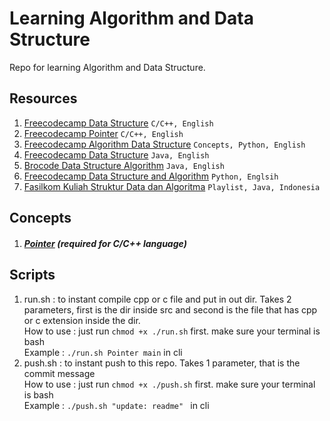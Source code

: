 # Learning Algorithm and Data Structure
Repo for learning Algorithm and Data Structure.  

## Resources
1. [Freecodecamp Data Structure](https://www.youtube.com/watch?v=B31LgI4Y4DQ) ```C/C++, English```
2. [Freecodecamp Pointer](https://www.youtube.com/watch?v=zuegQmMdy8M) ```C/C++, English```
3. [Freecodecamp Algorithm Data Structure](https://www.youtube.com/watch?v=8hly31xKli0) ```Concepts, Python, English```
4. [Freecodecamp Data Structure](https://www.youtube.com/watch?v=RBSGKlAvoiM) ```Java, English```
5. [Brocode Data Structure Algorithm](https://www.youtube.com/watch?v=CBYHwZcbD-s) ```Java, English```
6. [Freecodecamp Data Structure and Algorithm](https://www.youtube.com/watch?v=pkYVOmU3MgA) ```Python, Englsih```
7. [Fasilkom Kuliah Struktur Data dan Algoritma](https://www.youtube.com/playlist?list=PLix5cpndzAbQ6tnx-gls_uv1HAIZK3Got) ```Playlist, Java, Indonesia```

## Concepts

1. ##### [Pointer](./src/Pointer/README.md) (required for C/C++ language)

## Scripts
1. run.sh : to instant compile cpp or c file and put in out dir. Takes 2 parameters, first is the dir inside src and second is the file that has cpp or c extension inside the dir.  
How to use : just run ```chmod +x ./run.sh``` first. make sure your terminal is bash  
Example    : ```./run.sh Pointer main``` in cli
2. push.sh : to instant push to this repo. Takes 1 parameter, that is the commit message   
How to use : just run ```chmod +x ./push.sh``` first. make sure your terminal is bash   
Example    : ```./push.sh "update: readme" ``` in cli

